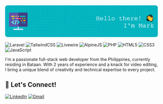 ![Profile Banner](https://github.com/spam-bug/spam-bug/blob/main/github-header-image.png?raw=true)

![Laravel](https://img.shields.io/badge/-Laravel-333333?style=flat&logo=laravel)
![TailwindCSS](https://img.shields.io/badge/-TailwindCSS-333333?style=flat&logo=tailwindcss)
![Livewire](https://img.shields.io/badge/-Livewire-333333?style=flat&logo=laravel)
![AlpineJS](https://img.shields.io/badge/-AlpineJS-333333?style=flat&logo=alpine.js)
![PHP](https://img.shields.io/badge/-PHP-333333?style=flat&logo=php)
![HTML5](https://img.shields.io/badge/-HTML5-333333?style=flat&logo=html5)
![CSS3](https://img.shields.io/badge/-CSS3-333333?style=flat&logo=css3)
![JavaScript](https://img.shields.io/badge/-JavaScript-333333?style=flat&logo=javascript)

I'm a passionate full-stack web developer from the Philippines, currently residing in Bataan. With 2 years of experience and a knack for video editing, I bring a unique blend of creativity and technical expertise to every project. 

## 💬 Let's Connect!
[![LinkedIn](https://img.shields.io/badge/LinkedIn-0077B5?style=for-the-badge&logo=linkedin&logoColor=white)](https://www.linkedin.com/in/spambug)
[![Gmail](https://img.shields.io/badge/Gmail-D14836?style=for-the-badge&logo=gmail&logoColor=white)](mailto:mlimp003@gmail.com)
